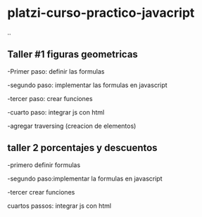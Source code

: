 # platzi-curso-practico-javacript

..

## Taller #1 figuras geometricas

-Primer paso: definir las formulas

-segundo paso: implementar las formulas en javascript

-tercer paso: crear funciones

-cuarto paso: integrar js con html

-agregar traversing  (creacion de elementos)


## taller 2 porcentajes y descuentos 

-primero definir formulas

-segundo paso:implementar la formulas en javascript

-tercer crear funciones

cuartos passos: integrar js con html



